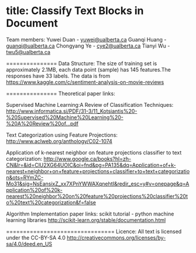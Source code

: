 title: Classify Text Blocks in Document
===============
Team members:
Yuwei Duan - yuwei@ualberta.ca 
Guanqi Huang - guanqi@ualberta.ca 
Chongyang Ye - cye2@ualberta.ca
Tianyi Wu - twu5@ualberta.ca

===============
Data Structure:
The size of training set is approximately 2.1MB, each data point (sample) has 145 features.The responses have 33 labels. 
The data is from https://www.kaggle.com/c/sentiment-analysis-on-movie-reviews


===============
Theoretical paper links:

Supervised Machine Learning:A Review of Classification Techniques:
http://www.informatica.si/PDF/31-3/11_Kotsiantis%20-%20Supervised%20Machine%20Learning%20-%20A%20Review%20of...pdf
					
Text Categorization using Feature Projections:
http://www.aclweb.org/anthology/C02-1074

Application of k-nearest neighbor on feature projections classifier to text categorization:
http://www.google.ca/books?hl=zh-CN&lr=&id=ClU2XG64UOIC&oi=fnd&pg=PA135&dq=Application+of+k-nearest+neighbor+on+feature+projections+classifier+to+text+categorization&ots=RYmZC-Mo31&sig=NsEansixZ_xx7XPnYWWAXqnehtI&redir_esc=y#v=onepage&q=Application%20of%20k-nearest%20neighbor%20on%20feature%20projections%20classifier%20to%20text%20categorization&f=false
						

Algorithm Implementation paper links:
scikit tutorial - python machine learning libraries 
http://scikit-learn.org/stable/documentation.html

================================
Licence:
All text is licensed under the CC-BY-SA 4.0 http://creativecommons.org/licenses/by-sa/4.0/deed.en_US
